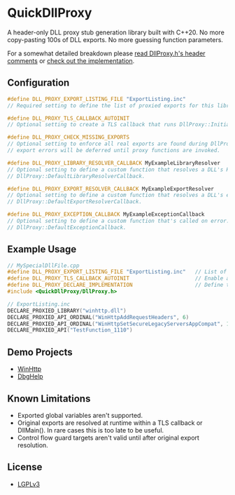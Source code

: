 # QuickDllProxy

A header-only DLL proxy stub generation library built with C++20. No more copy-pasting 100s of DLL exports. No more guessing function parameters.

For a somewhat detailed breakdown please [read DllProxy.h's header comments](include\QuickDllProxy\DllProxy.h) or [check out the implementation](include\QuickDllProxy\DllProxyImpl.inl).

## Configuration

```cpp
#define DLL_PROXY_EXPORT_LISTING_FILE "ExportListing.inc"
// Required setting to define the list of proxied exports for this library.

#define DLL_PROXY_TLS_CALLBACK_AUTOINIT
// Optional setting to create a TLS callback that runs DllProxy::Initialize.

#define DLL_PROXY_CHECK_MISSING_EXPORTS
// Optional setting to enforce all real exports are found during DllProxy::Initialize. If disabled, unresolved
// export errors will be deferred until proxy functions are invoked.

#define DLL_PROXY_LIBRARY_RESOLVER_CALLBACK MyExampleLibraryResolver
// Optional setting to define a custom function that resolves a DLL's HMODULE. Signature identical to
// DllProxy::DefaultLibraryResolverCallback.

#define DLL_PROXY_EXPORT_RESOLVER_CALLBACK MyExampleExportResolver
// Optional setting to define a custom function that resolves a DLL's exported function. Signature identical to 
// DllProxy::DefaultExportResolverCallback.

#define DLL_PROXY_EXCEPTION_CALLBACK MyExampleExceptionCallback
// Optional setting to define a custom function that's called on error. Signature identical to
// DllProxy::DefaultExceptionCallback.
```

## Example Usage

```cpp
// MySpecialDllFile.cpp
#define DLL_PROXY_EXPORT_LISTING_FILE "ExportListing.inc"   // List of exported functions
#define DLL_PROXY_TLS_CALLBACK_AUTOINIT                     // Enable automatic initialization TLS callback
#define DLL_PROXY_DECLARE_IMPLEMENTATION                    // Define the whole implementation
#include <QuickDllProxy/DllProxy.h>
```

```cpp
// ExportListing.inc
DECLARE_PROXIED_LIBRARY("winhttp.dll")
DECLARE_PROXIED_API_ORDINAL("WinHttpAddRequestHeaders", 6)
DECLARE_PROXIED_API_ORDINAL("WinHttpSetSecureLegacyServersAppCompat", 1)
DECLARE_PROXIED_API("TestFunction_1110")
```

## Demo Projects
- [WinHttp](example\demo_winhttp\dllmain.cpp)
- [DbgHelp](example\demo_dbghelp\proxy.cpp)

## Known Limitations
- Exported global variables aren't supported.
- Original exports are resolved at runtime within a TLS callback or DllMain(). In rare cases this is too late to be useful.
- Control flow guard targets aren't valid until after original export resolution.

## License

- [LGPLv3](LICENSE.md)